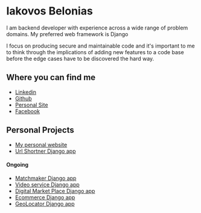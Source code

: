 # Iakovos Belonias

I am backend developer with experience across a wide range of problem domains. My preferred web framework is Django

I focus on producing secure and maintainable code and it's important to me to think through the implications of adding new features to a code base before the edge cases have to be discovered the hard way.

## Where you can find me

* [Linkedin](https://www.linkedin.com/in/belonias)
* [Github](https://www.github.com/Belonias)
* [Personal Site](https://www.belonias.com)
* [Facebook](https://www.facebook.com/belonias)

## Personal Projects

* [My personal website](https://belonias.com)
* [Url Shortner Django app](https://github.com/Belonias/url_shortener)

#### Ongoing

* [Matchmaker Django app](https://github.com/Belonias/matchmaker)
* [Video service Django app](https://github.com/Belonias/srvup)
* [Digital Market Place Django app](https://github.com/Belonias/digitalMarketPlace)
* [Ecommerce Django app](https://github.com/Belonias/ecommerce)
* [GeoLocator Django app](https://github.com/Belonias/geolocator)
